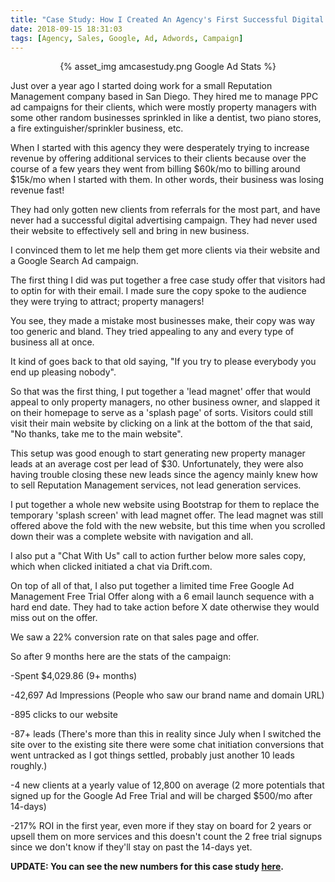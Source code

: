 ```yaml
---
title: "Case Study: How I Created An Agency's First Successful Digital Ad Campaign"
date: 2018-09-15 18:31:03
tags: [Agency, Sales, Google, Ad, Adwords, Campaign]
---
```


<center>{% asset_img amcasestudy.png Google Ad Stats %}</center>

Just over a year ago I started doing work for a small Reputation Management company based in San Diego. They hired me to manage PPC ad campaigns for their clients, which were mostly property managers with some other random businesses sprinkled in like a dentist, two piano stores, a fire extinguisher/sprinkler business, etc.

When I started with this agency they were desperately trying to increase revenue by offering additional services to their clients because over the course of a few years they went from billing $60k/mo to billing around $15k/mo when I started with them. In other words, their business was losing revenue fast!

They had only gotten new clients from referrals for the most part, and have never had a successful digital advertising campaign. They had never used their website to effectively sell and bring in new business.

I convinced them to let me help them get more clients via their website and a Google Search Ad campaign.

The first thing I did was put together a free case study offer that visitors had to optin for with their email. I made sure the copy spoke to the audience they were trying to attract; property managers!

You see, they made a mistake most businesses make, their copy was way too generic and bland. They tried appealing to any and every type of business all at once.

It kind of goes back to that old saying, "If you try to please everybody you end up pleasing nobody".

So that was the first thing, I put together a 'lead magnet' offer that would appeal to only property managers, no other business owner, and slapped it on their homepage to serve as a 'splash page' of sorts. Visitors could still visit their main website by clicking on a link at the bottom of the that said, "No thanks, take me to the main website".

This setup was good enough to start generating new property manager leads at an average cost per lead of $30. Unfortunately, they were also having trouble closing these new leads since the agency mainly knew how to sell Reputation Management services, not lead generation services.

I put together a whole new website using Bootstrap for them to replace the temporary 'splash screen' with lead magnet offer. The lead magnet was still offered above the fold with the new website, but this time when you scrolled down their was a complete website with navigation and all.

I also put a "Chat With Us" call to action further below more sales copy, which when clicked initiated a chat via Drift.com.

On top of all of that, I also put together a limited time Free Google Ad Management Free Trial Offer along with a 6 email launch sequence with a hard end date. They had to take action before X date otherwise they would miss out on the offer.

We saw a 22% conversion rate on that sales page and offer.

So after 9 months here are the stats of the campaign:

-Spent $4,029.86 (9+ months)

-42,697 Ad Impressions (People who saw our brand name and domain URL)

-895 clicks to our website

-87+ leads (There's more than this in reality since July when I switched the site over to the existing site there were some chat initiation conversions that went untracked as I got things settled, probably just another 10 leads roughly.)

-4 new clients at a yearly value of 12,800 on average (2 more potentials that signed up for the Google Ad Free Trial and will be charged $500/mo after 14-days)

-217% ROI in the first year, even more if they stay on board for 2 years or upsell them on more services and this doesn't count the 2 free trial signups since we don't know if they'll stay on past the 14-days yet.

__UPDATE: You can see the new numbers for this case study [here](https://stevelongoria.net/casestudy/).__

